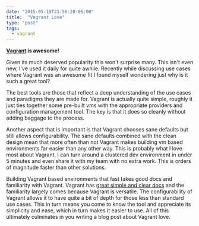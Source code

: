 ```yaml
---
date: "2015-05-19T21:56:28-06:00"
title:  "Vagrant Love"
type: "post"
tags:
  - vagrant
---
```


**[Vagrant](https://www.vagrantup.com/) is awesome!**

Given its much deserved popularity this won't surprise many. This isn't even new, I've used it daily for quite awhile.
Recently while discussing use cases where Vagrant was an awesome fit I found myself wondering just why is it such a great tool?

The best tools are those that reflect a deep understanding of the use cases and paradigms they are made for. Vagrant is actually
quite simple, roughly it just ties together some pre-built vms with the appropriate providers and configuration management tool. The key is that it does so
cleanly without adding baggage to the process.

Another aspect that is important is that Vagrant chooses sane defaults but still allows configurability. The sane defaults combined with the clean design mean
that more often than not Vagrant makes building vm based environments far easier than any other way. This is probably what I love most about Vagrant, I can turn
around a clustered dev environment in under 5 minutes and even share it with my team with no extra work. This is orders of magnitude faster than other solutions.
<!--more-->
Building Vagrant based environments that fast takes good docs and familiarity with Vagrant. Vagrant has [great simple and clear docs](https://docs.vagrantup.com/v2/)
and the familiarity largely comes because Vagrant is versatile. The configurability of Vagrant allows it to have quite a bit of depth for those less than standard use cases.
This in turn means you come to know the tool and appreciate its simplicity and ease, which in turn makes it easier to use. All of this ultimately culminates in you
writing a blog post about Vagrant love.
